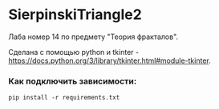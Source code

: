 # SierpinskiTriangle2

 Лаба номер 14 по предмету "Теория фракталов".
 
 Сделана с помощью python и tkinter - https://docs.python.org/3/library/tkinter.html#module-tkinter.
 
 ### Как подключить зависимости:
 
 ```
 pip install -r requirements.txt
 ```
